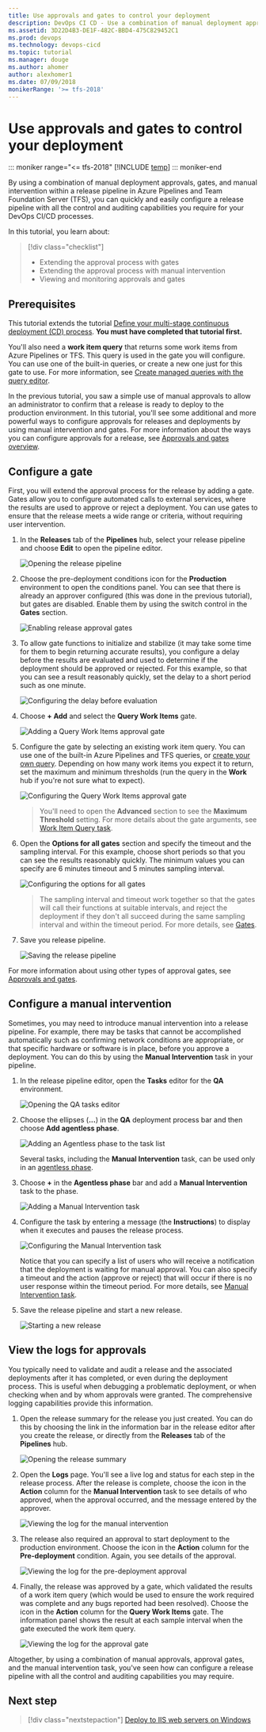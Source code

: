 ```yaml
---
title: Use approvals and gates to control your deployment
description: DevOps CI CD - Use a combination of manual deployment approvals, gates, and manual intervention to control your deployment in Azure Pipelines and TFS
ms.assetid: 3D22D4B3-DE1F-482C-BBD4-475C829452C1
ms.prod: devops
ms.technology: devops-cicd
ms.topic: tutorial
ms.manager: douge
ms.author: ahomer
author: alexhomer1
ms.date: 07/09/2018
monikerRange: '>= tfs-2018'
---
```


# Use approvals and gates to control your deployment

::: moniker range="<= tfs-2018"
[!INCLUDE [temp](../_shared/concept-rename-note.md)]
::: moniker-end

By using a combination of manual deployment approvals, gates, and manual
intervention within a release pipeline in Azure Pipelines and Team Foundation Server (TFS), you can quickly and easily configure
a release pipeline with all the control and auditing capabilities you require
for your DevOps CI/CD processes.

In this tutorial, you learn about:

> [!div class="checklist"]
> * Extending the approval process with gates
> * Extending the approval process with manual intervention
> * Viewing and monitoring approvals and gates

## Prerequisites

This tutorial extends the tutorial [Define your multi-stage
continuous deployment (CD) process](define-multistage-release-process.md).
**You must have completed that tutorial first.**

You'll also need a **work item query** that returns some work items from
Azure Pipelines or TFS. This query is used in the gate you
will configure. You can use one of the built-in queries, or create a
new one just for this gate to use. For more information, see
[Create managed queries with the query editor](../../boards/queries/using-queries.md).

In the previous tutorial, you saw a simple use of manual approvals to allow an administrator
to confirm that a release is ready to deploy to the production environment. In this 
tutorial, you'll see some additional and more powerful ways to configure approvals 
for releases and deployments by using manual intervention and gates.
For more information about the ways you can configure approvals for a release,
see [Approvals and gates overview](../release/approvals/index.md).

## Configure a gate

First, you will extend the approval process for the release by adding a gate.
Gates allow you to configure automated calls to external services, where the results
are used to approve or reject a deployment. You can use gates to ensure that the release
meets a wide range or criteria, without requiring user intervention.

1. In the **Releases** tab of the **Pipelines** hub, select your release
   pipeline and choose **Edit** to open the pipeline editor.

   ![Opening the release pipeline](_img/deploy-using-approvals/open-pipeline.png)

1. Choose the pre-deployment conditions icon for the **Production** environment to
   open the conditions panel. You can see that there is already an approver configured
   (this was done in the previous tutorial), but gates are disabled.
   Enable them by using the switch control in the **Gates** section.   

   ![Enabling release approval gates](_img/deploy-using-approvals/gates-01.png)

1. To allow gate functions to initialize and stabilize (it may take some time for them
   to begin returning accurate results), you configure a delay before the results
   are evaluated and used to determine if the deployment should be approved or rejected.
   For this example, so that you can see a result reasonably quickly, set the delay
   to a short period such as one minute.

   ![Configuring the delay before evaluation](_img/deploy-using-approvals/gates-02.png)

1. Choose **+ Add** and select the **Query Work Items** gate.

   ![Adding a Query Work Items approval gate](_img/deploy-using-approvals/gates-03.png)

1. Configure the gate by selecting an existing work item query. You can use one of the built-in
   Azure Pipelines and TFS queries, or [create your own query](../../boards/queries/using-queries.md).
   Depending on how many work items you expect it to return, set the maximum and minimum
   thresholds (run the query in the **Work** hub if you're not sure what to expect).

   ![Configuring the Query Work Items approval gate](_img/deploy-using-approvals/gates-04.png)

   >You'll need to open the **Advanced** section to see the **Maximum Threshold** setting.
   For more details about the gate arguments, see [Work Item Query task](../tasks/utility/work-item-query.md).

1. Open the **Options for all gates** section and specify the timeout and the sampling interval.
   For this example, choose short periods so that you can see the results reasonably quickly.
   The minimum values you can specify are 6 minutes timeout and 5 minutes sampling interval.

   ![Configuring the options for all gates](_img/deploy-using-approvals/gates-05.png)

   >The sampling interval and timeout work together so that the gates will call their functions
   at suitable intervals, and reject the deployment if they don't all succeed during the same sampling
   interval and within the timeout period.
   For more details, see [Gates](../release/approvals/gates.md).

1. Save you release pipeline.

   ![Saving the release pipeline](_img/deploy-using-approvals/gates-06.png)

For more information about using other types of approval gates, see [Approvals and gates](../release/approvals/index.md).

<!-- TBD - ADD GATE TASK TO TASKS LIST -->
   
## Configure a manual intervention

Sometimes, you may need to introduce manual intervention into a release pipeline.
For example, there may be tasks that cannot be accomplished automatically such as
confirming network conditions are appropriate, or that specific hardware or software 
is in place, before you approve a deployment. You can do this by using the **Manual
Intervention** task in your pipeline.

1. In the release pipeline editor, open the **Tasks** editor for the **QA** environment.

   ![Opening the QA tasks editor](_img/deploy-using-approvals/open-qa-tasks.png)

1. Choose the ellipses (**...**) in the **QA** deployment process bar and then choose **Add agentless phase**.

   ![Adding an Agentless phase to the task list](_img/deploy-using-approvals/add-agentless-phase.png)

   Several tasks, including the **Manual Intervention** task, can be used only in an
   [agentless phase](../process/server-phases.md).

1. Choose **+** in the **Agentless phase** bar and add a **Manual Intervention** task to the phase.

   ![Adding a Manual Intervention task](_img/deploy-using-approvals/add-maninter-task.png)

1. Configure the task by entering a message (the **Instructions**) to display when it executes and pauses the release process.

   ![Configuring the Manual Intervention task](_img/deploy-using-approvals/manual-intervention-task.png)

   Notice that you can specify a list of users who will receive a notification that the deployment
   is waiting for manual approval. You can also specify a timeout and the action (approve or reject)
   that will occur if there is no user response within the timeout period.
   For more details, see [Manual Intervention task](../tasks/utility/manual-intervention.md).

1. Save the release pipeline and start a new release.

   ![Starting a new release](_img/deploy-using-approvals/start-release.png)

## View the logs for approvals 

You typically need to validate and audit a release and the associated deployments
after it has completed, or even during the deployment process. This is useful when
debugging a problematic deployment, or when checking when and by whom approvals were
granted. The comprehensive logging capabilities provide this information.

1. Open the release summary for the release you just created. You can do this by choosing the
   link in the information bar in the release editor after you create the release,
   or directly from the **Releases** tab of the **Pipelines** hub.

   ![Opening the release summary](_img/deploy-using-approvals/open-summary.png)

1. Open the **Logs** page. You'll see a live log and status for each step in the release
   process. After the release is complete, choose the icon in the **Action** column
   for the **Manual Intervention** task to see details of who approved, when the approval
   occurred, and the message entered by the approver.  

   ![Viewing the log for the manual intervention](_img/deploy-using-approvals/view-log-03.png)

1. The release also required an approval to start deployment to the production environment.
   Choose the icon in the **Action** column for the **Pre-deployment** condition. Again,
   you see details of the approval.

   ![Viewing the log for the pre-deployment approval](_img/deploy-using-approvals/view-log-01.png)

1. Finally, the release was approved by a gate, which validated the results
   of a work item query (which would be used to ensure the work required was complete
   and any bugs reported had been resolved).
   Choose the icon in the **Action** column for the **Query Work Items** gate. The
   information panel shows the result at each sample interval when the gate executed the work item query.

   ![Viewing the log for the approval gate](_img/deploy-using-approvals/view-log-02.png)

Altogether, by using a combination of manual approvals, approval gates, and the manual
intervention task, you've seen how can configure a release pipeline with all the control and
auditing capabilities you may require.

## Next step

> [!div class="nextstepaction"]
> [Deploy to IIS web servers on Windows](../apps/cd/deploy-webdeploy-iis-deploygroups.md)
